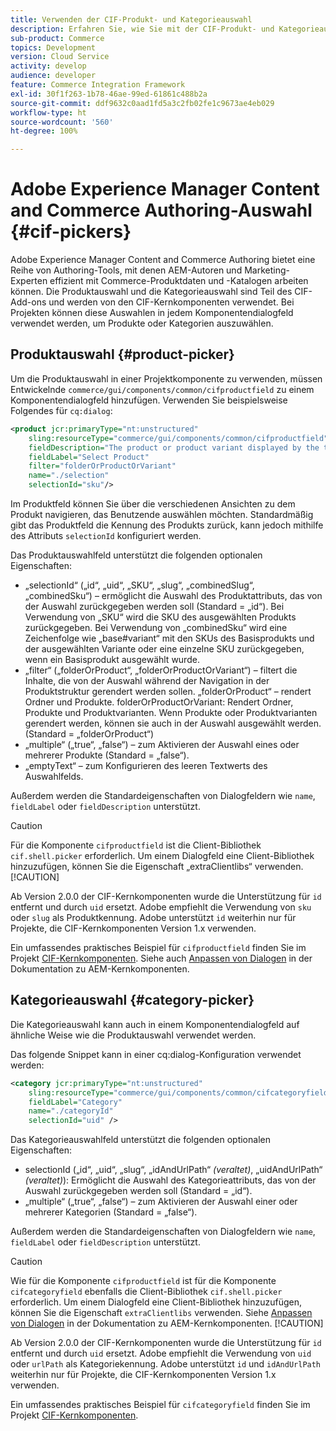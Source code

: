 ```yaml
---
title: Verwenden der CIF-Produkt- und Kategorieauswahl
description: Erfahren Sie, wie Sie mit der CIF-Produkt- und Kategorieauswahl in Ihren Commerce-Komponenten Autoren und Marketing-Experten unterstützen können, effizient mit Commerce-Produkten und -Katalogdaten zu arbeiten.
sub-product: Commerce
topics: Development
version: Cloud Service
activity: develop
audience: developer
feature: Commerce Integration Framework
exl-id: 30f1f263-1b78-46ae-99ed-61861c488b2a
source-git-commit: ddf9632c0aad1fd5a3c2fb02fe1c9673ae4eb029
workflow-type: ht
source-wordcount: '560'
ht-degree: 100%

---
```


# Adobe Experience Manager Content and Commerce Authoring-Auswahl {#cif-pickers}

Adobe Experience Manager Content and Commerce Authoring bietet eine Reihe von Authoring-Tools, mit denen AEM-Autoren und Marketing-Experten effizient mit Commerce-Produktdaten und -Katalogen arbeiten können. Die Produktauswahl und die Kategorieauswahl sind Teil des CIF-Add-ons und werden von den CIF-Kernkomponenten verwendet. Bei Projekten können diese Auswahlen in jedem Komponentendialogfeld verwendet werden, um Produkte oder Kategorien auszuwählen.

## Produktauswahl {#product-picker}

Um die Produktauswahl in einer Projektkomponente zu verwenden, müssen Entwickelnde `commerce/gui/components/common/cifproductfield` zu einem Komponentendialogfeld hinzufügen. Verwenden Sie beispielsweise Folgendes für `cq:dialog`:

```xml
<product jcr:primaryType="nt:unstructured"
    sling:resourceType="commerce/gui/components/common/cifproductfield"
    fieldDescription="The product or product variant displayed by the teaser"
    fieldLabel="Select Product"
    filter="folderOrProductOrVariant"
    name="./selection"
    selectionId="sku"/>
```

Im Produktfeld können Sie über die verschiedenen Ansichten zu dem Produkt navigieren, das Benutzende auswählen möchten. Standardmäßig gibt das Produktfeld die Kennung des Produkts zurück, kann jedoch mithilfe des Attributs `selectionId` konfiguriert werden.

Das Produktauswahlfeld unterstützt die folgenden optionalen Eigenschaften:

- „selectionId“ („id“, „uid“, „SKU“, „slug“, „combinedSlug“, „combinedSku“) – ermöglicht die Auswahl des Produktattributs, das von der Auswahl zurückgegeben werden soll (Standard = „id“). Bei Verwendung von „SKU“ wird die SKU des ausgewählten Produkts zurückgegeben. Bei Verwendung von „combinedSku“ wird eine Zeichenfolge wie „base#variant“ mit den SKUs des Basisprodukts und der ausgewählten Variante oder eine einzelne SKU zurückgegeben, wenn ein Basisprodukt ausgewählt wurde.
- „filter“ („folderOrProduct“, „folderOrProductOrVariant“) – filtert die Inhalte, die von der Auswahl während der Navigation in der Produktstruktur gerendert werden sollen. „folderOrProduct“ – rendert Ordner und Produkte. folderOrProductOrVariant: Rendert Ordner, Produkte und Produktvarianten. Wenn Produkte oder Produktvarianten gerendert werden, können sie auch in der Auswahl ausgewählt werden. (Standard = „folderOrProduct“)
- „multiple“ („true“, „false“) – zum Aktivieren der Auswahl eines oder mehrerer Produkte (Standard = „false“).
- „emptyText“ – zum Konfigurieren des leeren Textwerts des Auswahlfelds.

Außerdem werden die Standardeigenschaften von Dialogfeldern wie `name`, `fieldLabel` oder `fieldDescription` unterstützt.

>[!CAUTION]
>
>Für die Komponente `cifproductfield` ist die Client-Bibliothek `cif.shell.picker` erforderlich. Um einem Dialogfeld eine Client-Bibliothek hinzuzufügen, können Sie die Eigenschaft „extraClientlibs“ verwenden.
>[!CAUTION]
>
>Ab Version 2.0.0 der CIF-Kernkomponenten wurde die Unterstützung für `id` entfernt und durch `uid` ersetzt. Adobe empfiehlt die Verwendung von `sku` oder `slug` als Produktkennung. Adobe unterstützt `id` weiterhin nur für Projekte, die CIF-Kernkomponenten Version 1.x verwenden.

Ein umfassendes praktisches Beispiel für `cifproductfield` finden Sie im Projekt [CIF-Kernkomponenten](https://github.com/adobe/aem-core-cif-components/blob/master/ui.apps/src/main/content/jcr_root/apps/core/cif/components/commerce/productteaser/v1/productteaser/_cq_dialog/.content.xml). Siehe auch [Anpassen von Dialogen](https://experienceleague.adobe.com/docs/experience-manager-core-components/using/developing/customizing.html?lang=de#customizing-dialogs) in der Dokumentation zu AEM-Kernkomponenten.

## Kategorieauswahl {#category-picker}

Die Kategorieauswahl kann auch in einem Komponentendialogfeld auf ähnliche Weise wie die Produktauswahl verwendet werden.

Das folgende Snippet kann in einer cq:dialog-Konfiguration verwendet werden:

```xml
<category jcr:primaryType="nt:unstructured" 
    sling:resourceType="commerce/gui/components/common/cifcategoryfield" 
    fieldLabel="Category" 
    name="./categoryId" 
    selectionId="uid" />
```

Das Kategorieauswahlfeld unterstützt die folgenden optionalen Eigenschaften:

- selectionId („id“, „uid“, „slug“, „idAndUrlPath“ _(veraltet)_, „uidAndUrlPath“ _(veraltet)_): Ermöglicht die Auswahl des Kategorieattributs, das von der Auswahl zurückgegeben werden soll (Standard = „id“).
- „multiple“ („true“, „false“) – zum Aktivieren der Auswahl einer oder mehrerer Kategorien (Standard = „false“).

Außerdem werden die Standardeigenschaften von Dialogfeldern wie `name`, `fieldLabel` oder `fieldDescription` unterstützt.

>[!CAUTION]
>
>Wie für die Komponente `cifproductfield` ist für die Komponente `cifcategoryfield` ebenfalls die Client-Bibliothek `cif.shell.picker` erforderlich. Um einem Dialogfeld eine Client-Bibliothek hinzuzufügen, können Sie die Eigenschaft `extraClientlibs` verwenden. Siehe [Anpassen von Dialogen](https://experienceleague.adobe.com/docs/experience-manager-core-components/using/developing/customizing.html?lang=de#customizing-dialogs) in der Dokumentation zu AEM-Kernkomponenten.
>[!CAUTION]
>
>Ab Version 2.0.0 der CIF-Kernkomponenten wurde die Unterstützung für `id` entfernt und durch `uid` ersetzt. Adobe empfiehlt die Verwendung von `uid` oder `urlPath` als Kategoriekennung. Adobe unterstützt `id` und `idAndUrlPath` weiterhin nur für Projekte, die CIF-Kernkomponenten Version 1.x verwenden.

Ein umfassendes praktisches Beispiel für `cifcategoryfield` finden Sie im Projekt [CIF-Kernkomponenten](https://github.com/adobe/aem-core-cif-components/blob/master/ui.apps/src/main/content/jcr_root/apps/core/cif/components/commerce/featuredcategorylist/v1/featuredcategorylist/_cq_dialog/.content.xml).
